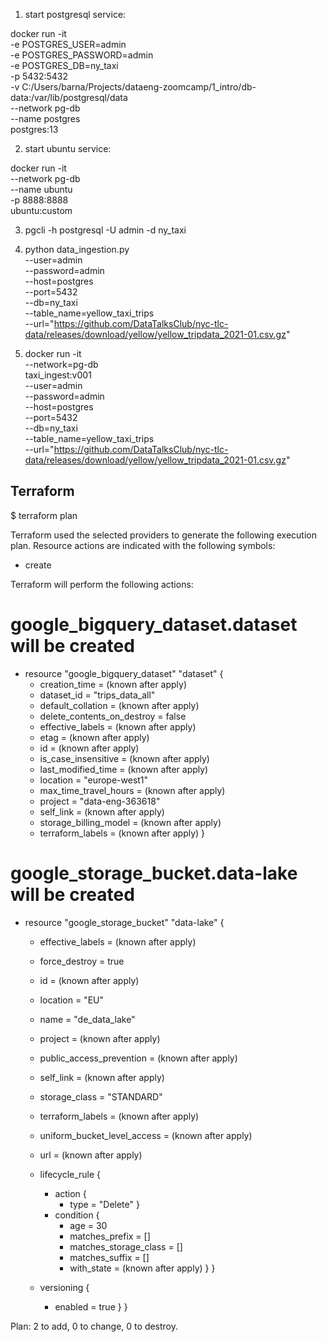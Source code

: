 
1. start postgresql service:

docker run -it \
    -e POSTGRES_USER=admin \
    -e POSTGRES_PASSWORD=admin \
    -e POSTGRES_DB=ny_taxi \
    -p 5432:5432 \
    -v C:/Users/barna/Projects/dataeng-zoomcamp/1_intro/db-data:/var/lib/postgresql/data \
    --network pg-db \
    --name postgres \
postgres:13

2. start ubuntu service:

docker run -it \
    --network pg-db \
    --name ubuntu \
    -p 8888:8888 \
ubuntu:custom

3. pgcli -h postgresql -U admin -d ny_taxi

4. python data_ingestion.py \
    --user=admin \
    --password=admin \
    --host=postgres \
    --port=5432 \
    --db=ny_taxi \
    --table_name=yellow_taxi_trips \
    --url="https://github.com/DataTalksClub/nyc-tlc-data/releases/download/yellow/yellow_tripdata_2021-01.csv.gz"

5. docker run -it \
    --network=pg-db \
    taxi_ingest:v001 \
      --user=admin \
      --password=admin \
      --host=postgres \
      --port=5432 \
      --db=ny_taxi \
      --table_name=yellow_taxi_trips \
      --url="https://github.com/DataTalksClub/nyc-tlc-data/releases/download/yellow/yellow_tripdata_2021-01.csv.gz"


## Terraform

$ terraform plan

Terraform used the selected providers to generate the following execution plan. Resource actions are indicated with the following symbols:
  + create

Terraform will perform the following actions:

  # google_bigquery_dataset.dataset will be created
  + resource "google_bigquery_dataset" "dataset" {
      + creation_time              = (known after apply)
      + dataset_id                 = "trips_data_all"
      + default_collation          = (known after apply)
      + delete_contents_on_destroy = false
      + effective_labels           = (known after apply)
      + etag                       = (known after apply)
      + id                         = (known after apply)
      + is_case_insensitive        = (known after apply)
      + last_modified_time         = (known after apply)
      + location                   = "europe-west1"
      + max_time_travel_hours      = (known after apply)
      + project                    = "data-eng-363618"
      + self_link                  = (known after apply)
      + storage_billing_model      = (known after apply)
      + terraform_labels           = (known after apply)
    }

  # google_storage_bucket.data-lake will be created
  + resource "google_storage_bucket" "data-lake" {
      + effective_labels            = (known after apply)
      + force_destroy               = true
      + id                          = (known after apply)
      + location                    = "EU"
      + name                        = "de_data_lake"
      + project                     = (known after apply)
      + public_access_prevention    = (known after apply)
      + self_link                   = (known after apply)
      + storage_class               = "STANDARD"
      + terraform_labels            = (known after apply)
      + uniform_bucket_level_access = (known after apply)
      + url                         = (known after apply)

      + lifecycle_rule {
          + action {
              + type = "Delete"
            }
          + condition {
              + age                   = 30
              + matches_prefix        = []
              + matches_storage_class = []
              + matches_suffix        = []
              + with_state            = (known after apply)
            }
        }

      + versioning {
          + enabled = true
        }
    }

Plan: 2 to add, 0 to change, 0 to destroy.